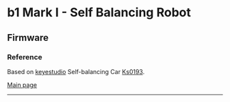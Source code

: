 # b1 Mark I - Self Balancing Robot

## Firmware

### Reference
Based on [keyestudio] Self-balancing Car [Ks0193].

[Main page]

---
[Main page]: ../README.md
[Ks0193]: https://wiki.keyestudio.com/Ks0193_keyestudio_Self-balancing_Car
[keyestudio]: https://www.keyestudio.com/
